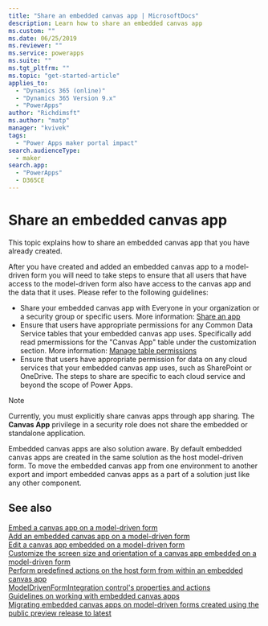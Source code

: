 ```yaml
---
title: "Share an embedded canvas app | MicrosoftDocs"
description: Learn how to share an embedded canvas app
ms.custom: ""
ms.date: 06/25/2019
ms.reviewer: ""
ms.service: powerapps
ms.suite: ""
ms.tgt_pltfrm: ""
ms.topic: "get-started-article"
applies_to: 
  - "Dynamics 365 (online)"
  - "Dynamics 365 Version 9.x"
  - "PowerApps"
author: "Richdimsft"
ms.author: "matp"
manager: "kvivek"
tags: 
  - "Power Apps maker portal impact"
search.audienceType: 
  - maker
search.app: 
  - "PowerApps"
  - D365CE
---
```


# Share an embedded canvas app
This topic explains how to share an embedded canvas app that you have already created.

After you have created and added an embedded canvas app to a model-driven form you will need to take steps to ensure that all users that have access to the model-driven form also have access to the canvas app and the data that it uses. Please refer to the following guidelines:
-	Share your embedded canvas app with Everyone in your organization or a security group or specific users. More information: [Share an app](../canvas-apps/share-app.md#share-an-app)
-	Ensure that users have appropriate permissions for any Common Data Service tables that your embedded canvas app uses. Specifically add read pmermissions for the "Canvas App" table under the customization section.  More information: [Manage table permissions](../canvas-apps/share-app.md#manage-entity-permissions)
-	Ensure that users have appropriate permission for data on any cloud services that your embedded canvas app uses, such as SharePoint or OneDrive. The steps to share are specific to each cloud service and beyond the scope of Power Apps.

> [!NOTE]
> Currently, you must explicitly share canvas apps through app sharing. The **Canvas App** privilege in a security role does not share the embedded or standalone application. 

Embedded canvas apps are also solution aware. By default embedded canvas apps are created in the same solution as the host model-driven form. To move the embedded canvas app from one environment to another export and import embedded canvas apps as a part of a solution just like any other component.

## See also
[Embed a canvas app on a model-driven form](embed-canvas-app-in-form.md) <br />
[Add an embedded canvas app on a model-driven form](embedded-canvas-app-add-classic-designer.md) <br />
[Edit a canvas app embedded on a model-driven form](embedded-canvas-app-edit-classic-designer.md) <br />
[Customize the screen size and orientation of a canvas app embedded on a model-driven form](embedded-canvas-app-customize-screen.md) <br />
[Perform predefined actions on the host form from within an embedded canvas app](embedded-canvas-app-actions.md) <br />
[ModelDrivenFormIntegration control's properties and actions](embedded-canvas-app-properties-actions.md) <br />
[Guidelines on working with embedded canvas apps](embedded-canvas-app-guidelines.md) <br />
[Migrating embedded canvas apps on model-driven forms created using the public preview release to latest](embedded-canvas-app-migrate-from-preview.md) <br />
